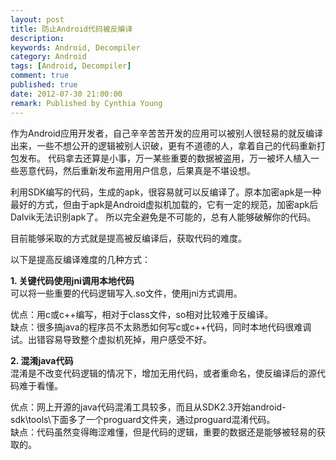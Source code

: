 ```yaml
---
layout: post
title: 防止Android代码被反编译
description: 
keywords: Android, Decompiler
category: Android
tags: [Android, Decompiler]
comment: true
published: true
date: 2012-07-30 21:00:00
remark: Published by Cynthia Young
---
```


作为Android应用开发者，自己辛辛苦苦开发的应用可以被别人很轻易的就反编译出来，一些不想公开的逻辑被别人识破，更有不道德的人，拿着自己的代码重新打包发布。
代码拿去还算是小事，万一某些重要的数据被盗用，万一被坏人植入一些恶意代码，然后重新发布盗用用户信息，后果真是不堪设想。

利用SDK编写的代码，生成的apk，很容易就可以反编译了。原本加密apk是一种最好的方式，但由于apk是Android虚拟机加载的，它有一定的规范，加密apk后Dalvik无法识别apk了。
所以完全避免是不可能的，总有人能够破解你的代码。

目前能够采取的方式就是提高被反编译后，获取代码的难度。

以下是提高反编译难度的几种方式：

**1. 关键代码使用jni调用本地代码**  
可以将一些重要的代码逻辑写入.so文件，使用jni方式调用。  

优点：用c或c++编写，相对于class文件，so相对比较难于反编译。  
缺点：很多搞java的程序员不太熟悉如何写c或c++代码，同时本地代码很难调试。出错容易导致整个虚拟机死掉，用户感受不好。 

**2. 混淆java代码**  
混淆是不改变代码逻辑的情况下，增加无用代码，或者重命名，使反编译后的源代码难于看懂。  

优点：网上开源的java代码混淆工具较多，而且从SDK2.3开始android-sdk\tools\下面多了一个proguard文件夹，通过proguard混淆代码。  
缺点：代码虽然变得晦涩难懂，但是代码的逻辑，重要的数据还是能够被轻易的获取的。  




















